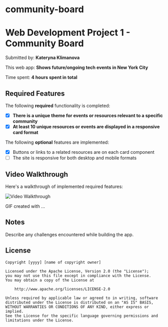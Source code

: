 # community-board
# Web Development Project 1 - Community Board

Submitted by: **Kateryna Klimanova** 

This web app: **Shows future/ongoing tech events in New York City** 

Time spent: **4 hours spent in total** 

## Required Features

The following **required** functionality is completed:

- [x] **There is a unique theme for events or resources relevant to a specific community**
- [x] **At least 10 unique resources or events are displayed in a responsive card format**

The following **optional** features are implemented:

- [x] Buttons or links to a related resources are on each card component
- [ ] The site is responsive for both desktop and mobile formats

## Video Walkthrough

Here's a walkthrough of implemented required features:

<img src='<blockquote class="imgur-embed-pub" lang="en" data-id="a/U4cxA5t" data-context="false" ><a href="//imgur.com/a/U4cxA5t"></a></blockquote><script async src="//s.imgur.com/min/embed.js" charset="utf-8"></script>' title='Video Walkthrough' width='' alt='Video Walkthrough' />

<!-- Replace this with whatever GIF tool you used! -->
GIF created with ...  
<!-- Recommended tools:
[Kap](https://getkap.co/) for macOS
[ScreenToGif](https://www.screentogif.com/) for Windows
[peek](https://github.com/phw/peek) for Linux. -->

## Notes

Describe any challenges encountered while building the app.

## License

    Copyright [yyyy] [name of copyright owner]

    Licensed under the Apache License, Version 2.0 (the "License");
    you may not use this file except in compliance with the License.
    You may obtain a copy of the License at

        http://www.apache.org/licenses/LICENSE-2.0

    Unless required by applicable law or agreed to in writing, software
    distributed under the License is distributed on an "AS IS" BASIS,
    WITHOUT WARRANTIES OR CONDITIONS OF ANY KIND, either express or implied.
    See the License for the specific language governing permissions and
    limitations under the License.
